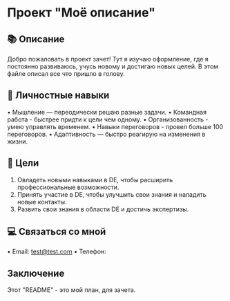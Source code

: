 # Проект "Моё описание"

## 📚 Описание

Добро пожаловать в проект зачет! Тут я изучаю оформление, где я постоянно развиваюсь, учусь новому и достигаю
новых целей. В этом файле описал все что пришло в голову.

## 🚀 Личностные навыки

• Мышление — переодически решаю разные задачи.
• Командная работа - быстрее придти к цели чем одному.
• Организованность - умею управлять временем.
• Навыки переговоров - провел больше 100 переговоров.
• Адаптивность — быстро реагирую на изменения в жизни.


## 🚀 Цели

1. Овладеть новыми навыками в DE, чтобы расширить профессиональные возможности.
2. Принять участие в DE, чтобы улучшить свои знания и наладить новые контакты.
3. Развить свои знания в области DE и достичь экспертизы.

##  💻 Связаться со мной

• Email: test@test.com
• Телефон:

## Заключение

Этот "README" - это мой план, для зачета.